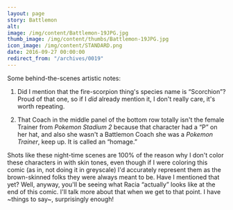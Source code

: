 ```yaml
---
layout: page
story: Battlemon
alt:
image: /img/content/Battlemon-19JPG.jpg
thumb_image: /img/content/thumbs/Battlemon-19JPG.jpg
icon_image: /img/content/STANDARD.png
date: 2016-09-27 00:00:00
redirect_from: "/archives/0019"
---
```


Some behind-the-scenes artistic notes:

1) Did I mention that the fire-scorpion thing's species name is “Scorchion”? Proud of that one, so if I <em>did</em> already mention it, I don't really care, it's worth repeating.

2) That Coach in the middle panel of the bottom row totally isn't the female Trainer from <em>Pokemon Stadium 2</em> because that character had a “P” on her hat, and also she wasn't a Battlemon Coach she was a <em>Pokemon Trainer</em>, keep up. It is called an “homage.”

Shots like these night-time scenes are 100% of the reason why I don't color these characters in with skin tones, even though if I were coloring this comic (as in, not doing it in greyscale) I'd accurately represent them as the brown-skinned folks they were always meant to be. Have I mentioned that yet? Well, anyway, you'll be seeing what Racia “actually” looks like at the end of this comic. I'll talk more about that when we get to that point. I have ~things to say~, surprisingly enough!
